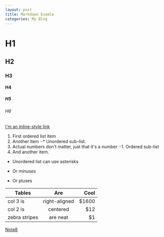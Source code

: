 ```yaml
---
layout: post
title: Markdown Examle
categories: My Blog
---
```

# H1
## H2
### H3
#### H4
##### H5
###### H6

[I'm an inline-style link](https://lifestyle.campus-star.com/knowledge/7751.html)
1. First ordered list item
2. Another item
⋅⋅* Unordered sub-list. 
1. Actual numbers don't matter, just that it's a number
⋅⋅1. Ordered sub-list
4. And another item.
* Unordered list can use asterisks
- Or minuses
+ Or pluses

| Tables        | Are           | Cool  |
| ------------- |:-------------:| -----:|
| col 3 is      | right-aligned | $1600 |
| col 2 is      | centered      |   $12 |
| zebra stripes | are neat      |    $1 |


[Note8](https://scontent.fbkk14-1.fna.fbcdn.net/v/t1.0-9/20108584_1748349135463178_813856758825096844_n.jpghttps://www.google.co.th/url?sa=i&rct=j&q=&esrc=s&source=images&cd=&ved=0ahUKEwj3q6G815TWAhUHNY8KHXdfDc4QjRwIBw&url=https%3A%2F%2Flifestyle.campus-star.com%2Fknowledge%2F7751.html&psig=AFQjCNFg5tVbx_o7Btb5ifosu3MfOOFvEQ&ust=1504928875468811)
